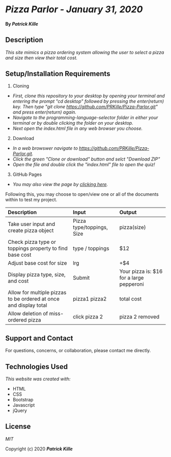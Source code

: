 # _Pizza Parlor - January 31, 2020_

#### By _**Patrick Kille**_

## Description

_This site mimics a pizza ordering system allowing the user to select a pizza and size then view their total cost._


## Setup/Installation Requirements

1. Cloning
  * _First, clone this repository to your desktop by opening your terminal and entering the prompt "cd desktop" followed by pressing the enter(return) key. Then type "git clone https://github.com/PRKille/Pizza-Parlor.git" and press enter(return) again._
  * _Navigate to the programming-language-selector folder in either your terminal or by double clicking the folder on your desktop._
  * _Next open the index.html file in any web browser you choose._
2. Download
  * _In a web browswer navigate to https://github.com/PRKille/Pizza-Parlor.git._
  * _Click the green "Clone or download" button and selct "Download ZIP"_
  * _Open the file and double click the "index.html" file to open the quiz!_
3. GitHub Pages
  * _You may also view the page by [clicking here](https://prkille.github.io/Pizza-Parlor/)._



Following this, you may choose to open/view one or all of the documents within to test my project.

Description | Input | Output
|:---------|:-------|:---------|
| Take user input and create pizza object | Pizza type/toppings, Size | pizza(size) |
| Check pizza type or toppings property to find base cost | type / toppings | $12 |
| Adjust base cost for size | lrg | +$4 |
| Display pizza type, size, and cost | Submit | Your pizza is: $16 for a large pepperoni |
| Allow for multiple pizzas to be ordered at once and display total | pizza1 pizza2 | total cost |
| Allow deletion of miss-ordered pizza | click pizza 2 | pizza 2 removed |

## Support and Contact

For questions, concerns, or collaboration, please contact me directly.

## Technologies Used

_This website was created with:_

* HTML 
* CSS
* Bootstrap
* Javascript
* jQuery

## License

*MIT*

Copyright (c) 2020 **_Patrick Kille_**